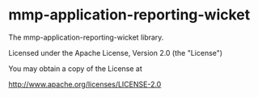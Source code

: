 mmp-application-reporting-wicket
================================

The mmp-application-reporting-wicket library.

Licensed under the Apache License, Version 2.0 (the "License")

You may obtain a copy of the License at

http://www.apache.org/licenses/LICENSE-2.0

